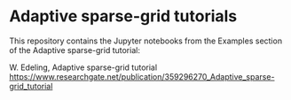 # Adaptive sparse-grid tutorials

This repository contains the Jupyter notebooks from the Examples section of the Adaptive sparse-grid tutorial:

W. Edeling, Adaptive sparse-grid tutorial
https://www.researchgate.net/publication/359296270_Adaptive_sparse-grid_tutorial
